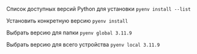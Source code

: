 Список доступных версий Python для установки
`pyenv install --list`

Установить конкретную версию
`pyenv install`

Выбрать версию для папки
`pyenv global 3.11.9`

Выбрать версию для всего устройства 
`pyenv local 3.11.9`